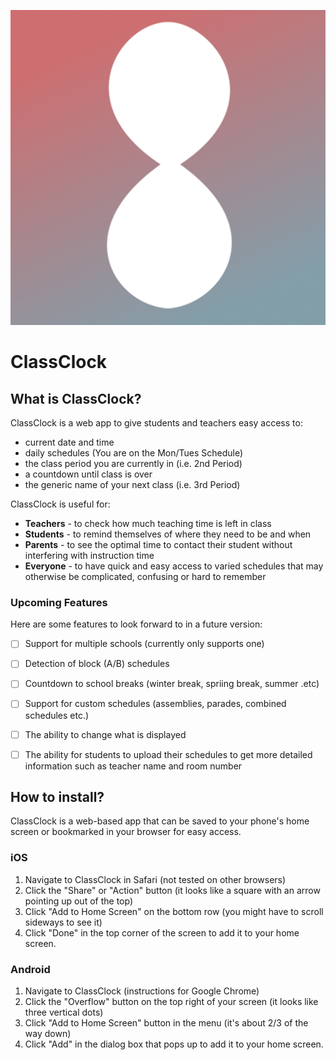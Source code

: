 ![ClassClock Icon](./icons/classclockicon-512.png)

# ClassClock


## What is ClassClock?
ClassClock is a web app to give students and teachers easy access to:
- current date and time
- daily schedules (You are on the Mon/Tues Schedule)
- the class period you are currently in (i.e. 2nd Period)
- a countdown until class is over
- the generic name of your next class (i.e. 3rd Period)

ClassClock is useful for:
- **Teachers** - to check how much teaching time is left in class
- **Students** - to remind themselves of  where they need to be and when
- **Parents** - to see the optimal time to contact their student without interfering with instruction time
- **Everyone** - to have quick and easy access to varied schedules that may otherwise be complicated, confusing or hard to remember


### Upcoming Features
Here are some features to look forward to in a future version:
 
 - [ ] Support for multiple schools (currently only supports one)
 - [ ] Detection of block (A/B) schedules
 - [ ] Countdown to school breaks (winter break, spriing break, summer .etc)
 - [ ] Support for custom schedules (assemblies, parades, combined schedules etc.)
 - [ ] The ability to change what is displayed
 - [ ] The ability for students to upload their schedules to get more detailed information such as teacher name and room number




## How to install?

ClassClock is a web-based app that can be saved to your phone's home screen or bookmarked in your browser for easy access. 

### iOS

1. Navigate to ClassClock in Safari (not tested on other browsers)
2. Click the "Share" or "Action" button (it looks like a square with an arrow pointing up out of the top) 
3. Click "Add to Home Screen" on the bottom row (you might have to scroll sideways to see it)
4. Click "Done" in the top corner of the screen to add it to your home screen.


### Android

1. Navigate to ClassClock (instructions for Google Chrome)
2. Click the "Overflow" button on the top right of your screen (it looks like three vertical dots) 
3. Click "Add to Home Screen" button in the menu (it's about 2/3 of the way down)
4. Click "Add" in the dialog box that pops up to add it to your home screen.
